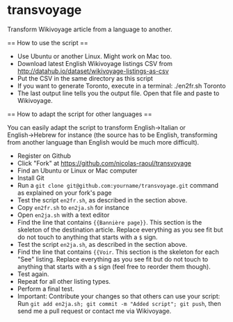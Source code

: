 transvoyage
===========

Transform Wikivoyage article from a language to another.

== How to use the script ==

- Use Ubuntu or another Linux. Might work on Mac too.
- Download latest English Wikivoyage listings CSV from http://datahub.io/dataset/wikivoyage-listings-as-csv
- Put the CSV in the same directory as this script
- If you want to generate Toronto, execute in a terminal: ./en2fr.sh Toronto
- The last output line tells you the output file. Open that file and paste to Wikivoyage.

== How to adapt the script for other languages ==

You can easily adapt the script to transform English→Italian or English→Hebrew for instance (the source has to be English, transforming from another language than English would be much more difficult).

- Register on Github
- Click "Fork" at https://github.com/nicolas-raoul/transvoyage
- Find an Ubuntu or Linux or Mac computer
- Install Git
- Run a `git clone git@github.com:yourname/transvoyage.git` command as explained on your fork's page
- Test the script `en2fr.sh`, as described in the section above.
- Copy `en2fr.sh` to `en2ja.sh` for instance
- Open `en2ja.sh` with a text editor
- Find the line that contains `{{Bannière page}}`. This section is the skeleton of the destination article. Replace everything as you see fit but do not touch to anything that starts with a `$` sign.
- Test the script `en2ja.sh`, as described in the section above.
- Find the line that contains `{{Voir`. This section is the skeleton for each "See" listing. Replace everything as you see fit but do not touch to anything that starts with a `$` sign (feel free to reorder them though).
- Test again.
- Repeat for all other listing types.
- Perform a final test.
- Important: Contribute your changes so that others can use your script: Run `git add en2ja.sh; git commit -m "Added script"; git push`, then send me a pull request or contact me via Wikivoyage.

